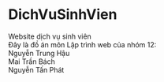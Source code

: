 # DichVuSinhVien  
Website dịch vụ sinh viên  
Đây là đồ án môn Lập trình web của nhóm 12:  
Nguyễn Trung Hậu  
Mai Trần Bách  
Nguyễn Tấn Phát  
